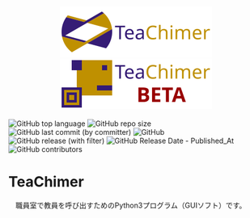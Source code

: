 <div align="center">
    <img src = "./logo/logo-2_small.png" alt = "logo-2_small.png"></img>
    <img src = "./logo/logo-2_beta_small.png" alt = "logo-2_beta_small.png"></img>
</div>
<br>
<div>
    <img src = "https://img.shields.io/github/languages/top/cyber-yuito723/TeaChimer?style=flat-square" alt = "GitHub top language">
    <img src = "https://img.shields.io/github/repo-size/cyber-yuito723/TeaChimer?style=flat-square" alt = "GitHub repo size">
    <img src = "https://img.shields.io/github/last-commit/cyber-yuito723/TeaChimer?style=flat-square" alt = "GitHub last commit (by committer)">
    <img src="https://img.shields.io/github/license/cyber-yuito723/TeaChimer?style=flat-square" alt="GitHub">
    <br>
    <img src = "https://img.shields.io/github/v/release/cyber-yuito723/TeaChimer?style=flat-square" alt = "GitHub release (with filter)">
    <img src = "https://img.shields.io/github/release-date/cyber-yuito723/TeaChimer?style=flat-square" alt = "GitHub Release Date - Published_At">
    <img src = "https://img.shields.io/github/contributors/cyber-yuito723/TeaChimer?style=flat-square" alt = "GitHub contributors">
</div>
<h1>TeaChimer</h1>
<p>　職員室で教員を呼び出すためのPython3プログラム（GUIソフト）です。</p>

